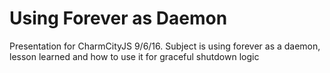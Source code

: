 # Using Forever as Daemon
Presentation for CharmCityJS 9/6/16.  Subject is using forever as a daemon, lesson learned and how to use it for graceful shutdown logic
